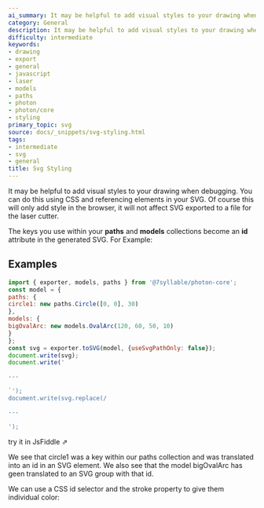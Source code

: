 ```yaml
---
ai_summary: It may be helpful to add visual styles to your drawing when debugging.
category: General
description: It may be helpful to add visual styles to your drawing when debugging.
difficulty: intermediate
keywords:
- drawing
- export
- general
- javascript
- laser
- models
- paths
- photon
- photon/core
- styling
primary_topic: svg
source: docs/_snippets/svg-styling.html
tags:
- intermediate
- svg
- general
title: Svg Styling
---
```

It may be helpful to add visual styles to your drawing when debugging.
You can do this using CSS and referencing elements in your SVG.
Of course this will only add style in the browser,
it will not affect SVG exported to a file for the laser cutter.

The keys you use within your **paths** and **models** collections become an **id** attribute
in the generated SVG. For Example:


## Examples

```javascript
import { exporter, models, paths } from '@7syllable/photon-core';
const model = {
paths: {
circle1: new paths.Circle([0, 0], 30)
},
models: {
bigOvalArc: new models.OvalArc(120, 60, 50, 10)
}
};
const svg = exporter.toSVG(model, {useSvgPathOnly: false});
document.write(svg);
document.write('

---

`');
document.write(svg.replace(/

---

');
```
try it in JsFiddle ⇗


We see that circle1 was a key within our paths collection and was translated into an id
in an SVG element. We also see that the model bigOvalArc has geen translated to an SVG group with that id.

We can use a CSS id selector and the stroke property to give them individual color:

```html

````
